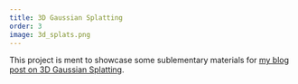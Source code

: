 ```yaml
---
title: 3D Gaussian Splatting
order: 3
image: 3d_splats.png
---
```

This project is ment to showcase some sublementary materials for <a href="tbd" target="_blank">my blog post on 3D Gaussian Splatting</a>.



<div class="columns is-multiline">
	<div class="column is-one-third">
		<spline-viewer
				class="is-centered"
				hint
				loading-anim-type="spinner-small-light"
				url="https://prod.spline.design/j5CFsJbZxqQSXIJM/scene.splinecode"
				background="rgba(78,55,56,0.2)">
		</spline-viewer>
	</div>
	<div class="column is-one-third">
		<spline-viewer
				hint
				loading-anim-type="spinner-small-light"
				url="https://prod.spline.design/j5CFsJbZxqQSXIJM/scene.splinecode"
				background="rgba(126,133,109,0.2)">
		</spline-viewer>
	</div>
	<div class="column is-one-third">
		<spline-viewer
				hint
				loading-anim-type="spinner-small-light"
				url="https://prod.spline.design/j5CFsJbZxqQSXIJM/scene.splinecode"
				background="rgba(49,69,108,0.2)">
		</spline-viewer>
	</div>
</div> 


<script>
    document.getElementsByTagName("body")[0].setAttribute("onload","rl()")
    function rl(){
        v = document.querySelectorAll("spline-viewer")
        for(viewer of v){
            viewer._canvas.style.borderRadius="12px"
            viewer._logo.style.visibility="hidden"
        }
    }
</script>
